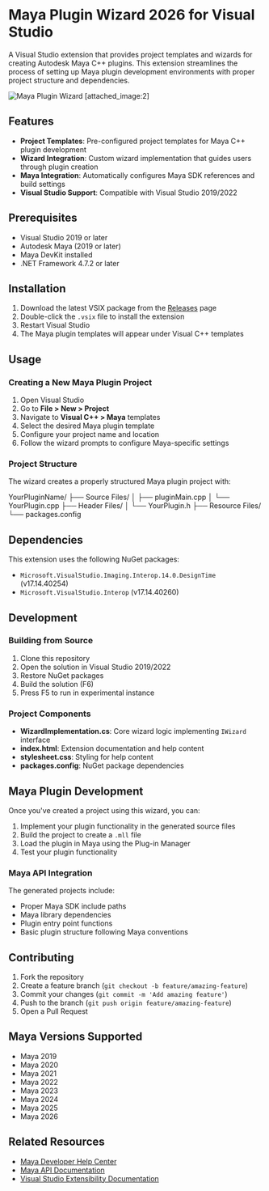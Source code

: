 # Maya Plugin Wizard 2026 for Visual Studio

A Visual Studio extension that provides project templates and wizards for creating Autodesk Maya C++ plugins. This extension streamlines the process of setting up Maya plugin development environments with proper project structure and dependencies.

![Maya Plugin Wizard](MayaPluginWizard.jpg) [attached_image:2]

## Features

- **Project Templates**: Pre-configured project templates for Maya C++ plugin development
- **Wizard Integration**: Custom wizard implementation that guides users through plugin creation
- **Maya Integration**: Automatically configures Maya SDK references and build settings
- **Visual Studio Support**: Compatible with Visual Studio 2019/2022

## Prerequisites

- Visual Studio 2019 or later
- Autodesk Maya (2019 or later)
- Maya DevKit installed
- .NET Framework 4.7.2 or later

## Installation

1. Download the latest VSIX package from the [Releases](../../releases) page
2. Double-click the `.vsix` file to install the extension
3. Restart Visual Studio
4. The Maya plugin templates will appear under Visual C++ templates

## Usage

### Creating a New Maya Plugin Project

1. Open Visual Studio
2. Go to **File > New > Project**
3. Navigate to **Visual C++ > Maya** templates
4. Select the desired Maya plugin template
5. Configure your project name and location
6. Follow the wizard prompts to configure Maya-specific settings

### Project Structure

The wizard creates a properly structured Maya plugin project with:

YourPluginName/
├── Source Files/
│ ├── pluginMain.cpp
│ └── YourPlugin.cpp
├── Header Files/
│ └── YourPlugin.h
├── Resource Files/
└── packages.config

## Dependencies

This extension uses the following NuGet packages:

- `Microsoft.VisualStudio.Imaging.Interop.14.0.DesignTime` (v17.14.40254)
- `Microsoft.VisualStudio.Interop` (v17.14.40260)

## Development

### Building from Source

1. Clone this repository
2. Open the solution in Visual Studio 2019/2022
3. Restore NuGet packages
4. Build the solution (F6)
5. Press F5 to run in experimental instance

### Project Components

- **WizardImplementation.cs**: Core wizard logic implementing `IWizard` interface
- **index.html**: Extension documentation and help content
- **stylesheet.css**: Styling for help content
- **packages.config**: NuGet package dependencies

## Maya Plugin Development

Once you've created a project using this wizard, you can:

1. Implement your plugin functionality in the generated source files
2. Build the project to create a `.mll` file
3. Load the plugin in Maya using the Plug-in Manager
4. Test your plugin functionality

### Maya API Integration

The generated projects include:

- Proper Maya SDK include paths
- Maya library dependencies
- Plugin entry point functions
- Basic plugin structure following Maya conventions

## Contributing

1. Fork the repository
2. Create a feature branch (`git checkout -b feature/amazing-feature`)
3. Commit your changes (`git commit -m 'Add amazing feature'`)
4. Push to the branch (`git push origin feature/amazing-feature`)
5. Open a Pull Request

## Maya Versions Supported

- Maya 2019
- Maya 2020
- Maya 2021
- Maya 2022
- Maya 2023
- Maya 2024
- Maya 2025
- Maya 2026

## Related Resources

- [Maya Developer Help Center](https://help.autodesk.com/view/MAYADEV/2026/ENU/)
- [Maya API Documentation](https://help.autodesk.com/view/MAYADEV/2026/ENU/?guid=MAYA_API_REF_cpp_ref_index_html)
- [Visual Studio Extensibility Documentation](https://docs.microsoft.com/en-us/visualstudio/extensibility/)